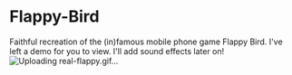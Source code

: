 # Flappy-Bird

Faithful recreation of the (in)famous mobile phone game Flappy Bird. I've left a demo for you to view. I'll add sound effects later on!
![Uploading real-flappy.gif…]()
